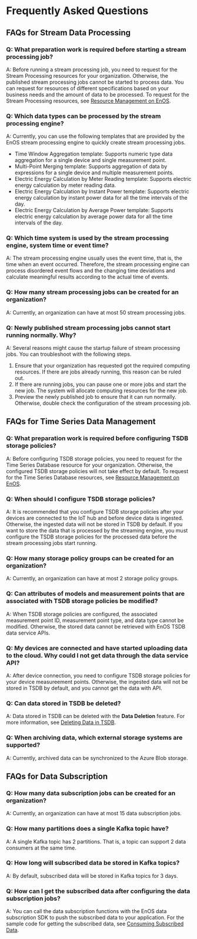 # Frequently Asked Questions

## FAQs for Stream Data Processing


### Q: What preparation work is required before starting a stream processing job?

A: Before running a stream processing job, you need to request for the Stream Processing resources for your organization. Otherwise, the published stream processing jobs cannot be started to process data. You can request for resources of different specifications based on your business needs and the amount of data to be processed. To request for the Stream Processing resources, see [Resource Management on EnOS](/docs/enos/en/dev/resourcemanagement/overview.html).


### Q: Which data types can be processed by the stream processing engine?

A: Currently, you can use the following templates that are provided by the EnOS stream processing engine to quickly create stream processing jobs.

- Time Window Aggregation template: Supports numeric type data aggregation for a single device and single measurement point.
- Multi-Point Merging template: Supports aggregation of data by expressions for a single device and multiple measurement points.
- Electric Energy Calculation by Meter Reading template: Supports electric energy calculation by meter reading data.
- Electric Energy Calculation by Instant Power template: Supports electric energy calculation by instant power data for all the time intervals of the day.
- Electric Energy Calculation by Average Power template: Supports electric energy calculation by average power data for all the time intervals of the day.


### Q: Which time system is used by the stream processing engine, system time or event time?

A: The stream processing engine usually uses the event time, that is, the time when an event occurred. Therefore, the stream processing engine can process disordered event flows and the changing time deviations and calculate meaningful results according to the actual time of events.


### Q: How many stream processing jobs can be created for an organization?

A: Currently, an organization can have at most 50 stream processing jobs.


### Q: Newly published stream processing jobs cannot start running normally. Why?

A: Several reasons might cause the startup failure of stream processing jobs. You can troubleshoot with the following steps.

1. Ensure that your organization has requested got the required computing resources. If there are jobs already running, this reason can be ruled out.
2. If there are running jobs, you can pause one or more jobs and start the new job. The system will allocate computing resources for the new job.
3. Preview the newly published job to ensure that it can run normally. Otherwise, double check the configuration of the stream processing job.

## FAQs for Time Series Data Management

### Q: What preparation work is required before configuring TSDB storage policies?

A: Before configuring TSDB storage policies, you need to request for the Time Series Database resource for your organization. Otherwise, the configured TSDB storage policies will not take effect by default. To request for the Time Series Database resources, see [Resource Management on EnOS](/docs/enos/en/dev/resourcemanagement/overview.html).


### Q: When should I configure TSDB storage policies?

A: It is recommended that you configure TSDB storage policies after your devices are connected to the IoT hub and before device data is ingested. Otherwise, the ingested data will not be stored in TSDB by default. If you want to store the data that is processed by the streaming engine, you must configure the TSDB storage policies for the processed data before the stream processing jobs start running.


### Q: How many storage policy groups can be created for an organization?

A: Currently, an organization can have at most 2 storage policy groups.


### Q: Can attributes of models and measurement points that are associated with TSDB storage policies be modified?

A: When TSDB storage policies are configured, the associated measurement point ID, measurement point type, and data type cannot be modified. Otherwise, the stored data cannot be retrieved with EnOS TSDB data service APIs.


### Q: My devices are connected and have started uploading data to the cloud. Why could I not get data through the data service API?

A: After device connection, you need to configure TSDB storage policies for your device measureement points. Otherwise, the ingested data will not be stored in TSDB by default, and you cannot get the data with API.


### Q: Can data stored in TSDB be deleted?

A: Data stored in TSDB can be deleted with the **Data Deletion** feature. For more information, see [Deleting Data in TSDB](/docs/data-asset/en/dev/howto/storage/clearing_data.html).


### Q: When archiving data, which external storage systems are supported?

A: Currently, archived data can be synchronized to the Azure Blob storage.


## FAQs for Data Subscription

### Q: How many data subscription jobs can be created for an organization?

A: Currently, an organization can have at most 15 data subscription jobs.


### Q: How many partitions does a single Kafka topic have?

A: A single Kafka topic has 2 partitions. That is, a topic can support 2 data consumers at the same time.


### Q: How long will subscribed data be stored in Kafka topics?

A: By default, subscribed data will be stored in Kafka topics for 3 days.


### Q: How can I get the subscribed data after configuring the data subscription jobs?

A: You can call the data subscription functions with the EnOS data subscription SDK to push the subscribed data to your application. For the sample code for getting the subscribed data, see [Consuming Subscribed Data](/docs/data-asset/en/dev/howto/obtain/consuming_subscribed_data.html).
